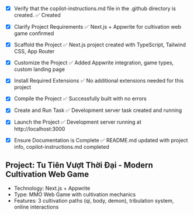 <!-- Use this file to provide workspace-specific custom instructions to Copilot. For more details, visit https://code.visualstudio.com/docs/copilot/copilot-customization#_use-a-githubcopilotinstructionsmd-file -->

- [x] Verify that the copilot-instructions.md file in the .github directory is created. ✅ Created

- [x] Clarify Project Requirements ✅ Next.js + Appwrite for cultivation web game confirmed
<!-- Ask for project type, language, and frameworks if not specified. Skip if already provided. -->

- [x] Scaffold the Project ✅ Next.js project created with TypeScript, Tailwind CSS, App Router
<!--
Ensure that the previous step has been marked as completed.
Call project setup tool with projectType parameter.
Run scaffolding command to create project files and folders.
Use '.' as the working directory.
If no appropriate projectType is available, search documentation using available tools.
Otherwise, create the project structure manually using available file creation tools.
-->

- [x] Customize the Project ✅ Added Appwrite integration, game types, custom landing page
<!--
Verify that all previous steps have been completed successfully and you have marked the step as completed.
Develop a plan to modify codebase according to user requirements.
Apply modifications using appropriate tools and user-provided references.
Skip this step for "Hello World" projects.
-->

- [x] Install Required Extensions ✅ No additional extensions needed for this project
<!-- ONLY install extensions provided mentioned in the get_project_setup_info. Skip this step otherwise and mark as completed. -->

- [x] Compile the Project ✅ Successfully built with no errors
<!--
Verify that all previous steps have been completed.
Install any missing dependencies.
Run diagnostics and resolve any issues.
Check for markdown files in project folder for relevant instructions on how to do this.
-->

- [x] Create and Run Task ✅ Development server task created and running
<!--
Verify that all previous steps have been completed.
Check https://code.visualstudio.com/docs/debugtest/tasks to determine if the project needs a task. If so, use the create_and_run_task to create and launch a task based on package.json, README.md, and project structure.
Skip this step otherwise.
 -->

- [x] Launch the Project ✅ Development server running at http://localhost:3000
<!--
Verify that all previous steps have been completed.
Prompt user for debug mode, launch only if confirmed.
 -->

- [x] Ensure Documentation is Complete ✅ README.md updated with project info, copilot-instructions.md completed
<!--
Verify that all previous steps have been completed.
Verify that README.md and the copilot-instructions.md file in the .github directory exists and contains current project information.
Clean up the copilot-instructions.md file in the .github directory by removing all HTML comments.
 -->

## Project: Tu Tiên Vượt Thời Đại - Modern Cultivation Web Game

- Technology: Next.js + Appwrite
- Type: MMO Web Game with cultivation mechanics
- Features: 3 cultivation paths (qi, body, demon), tribulation system, online interactions
